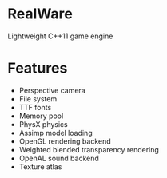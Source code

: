 # RealWare
 
Lightweight C++11 game engine

# Features
- Perspective camera
- File system
- TTF fonts
- Memory pool
- PhysX physics
- Assimp model loading
- OpenGL rendering backend
- Weighted blended transparency rendering
- OpenAL sound backend
- Texture atlas
